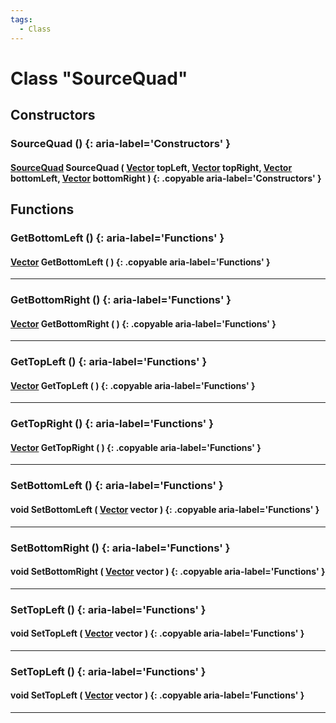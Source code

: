 ```yaml
---
tags:
  - Class
---
```

# Class "SourceQuad"

## Constructors
### SourceQuad () {: aria-label='Constructors' }
#### [SourceQuad](SourceQuad.md) SourceQuad ( [Vector](https://wofsauge.github.io/IsaacDocs/rep/Vector.html) topLeft, [Vector](https://wofsauge.github.io/IsaacDocs/rep/Vector.html) topRight, [Vector](https://wofsauge.github.io/IsaacDocs/rep/Vector.html) bottomLeft, [Vector](https://wofsauge.github.io/IsaacDocs/rep/Vector.html) bottomRight ) {: .copyable aria-label='Constructors' }

## Functions

### GetBottomLeft () {: aria-label='Functions' }
#### [Vector](https://wofsauge.github.io/IsaacDocs/rep/Vector.html) GetBottomLeft ( ) {: .copyable aria-label='Functions' }      

___
### GetBottomRight () {: aria-label='Functions' }
#### [Vector](https://wofsauge.github.io/IsaacDocs/rep/Vector.html) GetBottomRight ( ) {: .copyable aria-label='Functions' }     

___
### GetTopLeft () {: aria-label='Functions' }
#### [Vector](https://wofsauge.github.io/IsaacDocs/rep/Vector.html) GetTopLeft ( ) {: .copyable aria-label='Functions' }

___
### GetTopRight () {: aria-label='Functions' }
#### [Vector](https://wofsauge.github.io/IsaacDocs/rep/Vector.html) GetTopRight ( ) {: .copyable aria-label='Functions' }        

___
### SetBottomLeft () {: aria-label='Functions' }
#### void SetBottomLeft ( [Vector](https://wofsauge.github.io/IsaacDocs/rep/Vector.html) vector ) {: .copyable aria-label='Functions' }

___
### SetBottomRight () {: aria-label='Functions' }
#### void SetBottomRight ( [Vector](https://wofsauge.github.io/IsaacDocs/rep/Vector.html) vector ) {: .copyable aria-label='Functions' }

___
### SetTopLeft () {: aria-label='Functions' }
#### void SetTopLeft ( [Vector](https://wofsauge.github.io/IsaacDocs/rep/Vector.html) vector ) {: .copyable aria-label='Functions' }

___
### SetTopLeft () {: aria-label='Functions' }
#### void SetTopLeft ( [Vector](https://wofsauge.github.io/IsaacDocs/rep/Vector.html) vector ) {: .copyable aria-label='Functions' }

___